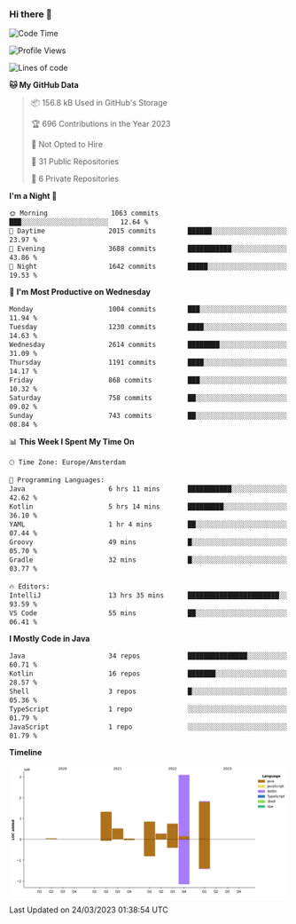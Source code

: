 ### Hi there 👋


<!--START_SECTION:waka-->
![Code Time](http://img.shields.io/badge/Code%20Time-3%2C097%20hrs%2058%20mins-blue)

![Profile Views](http://img.shields.io/badge/Profile%20Views-1-blue)

![Lines of code](https://img.shields.io/badge/From%20Hello%20World%20I%27ve%20Written-8.7%20million%20lines%20of%20code-blue)

**🐱 My GitHub Data** 

> 📦 156.8 kB Used in GitHub's Storage 
 > 
> 🏆 696 Contributions in the Year 2023
 > 
> 🚫 Not Opted to Hire
 > 
> 📜 31 Public Repositories 
 > 
> 🔑 6 Private Repositories 
 > 
**I'm a Night 🦉** 

```text
🌞 Morning                1063 commits        ███░░░░░░░░░░░░░░░░░░░░░░   12.64 % 
🌆 Daytime                2015 commits        ██████░░░░░░░░░░░░░░░░░░░   23.97 % 
🌃 Evening                3688 commits        ███████████░░░░░░░░░░░░░░   43.86 % 
🌙 Night                  1642 commits        █████░░░░░░░░░░░░░░░░░░░░   19.53 % 
```
📅 **I'm Most Productive on Wednesday** 

```text
Monday                   1004 commits        ███░░░░░░░░░░░░░░░░░░░░░░   11.94 % 
Tuesday                  1230 commits        ████░░░░░░░░░░░░░░░░░░░░░   14.63 % 
Wednesday                2614 commits        ████████░░░░░░░░░░░░░░░░░   31.09 % 
Thursday                 1191 commits        ████░░░░░░░░░░░░░░░░░░░░░   14.17 % 
Friday                   868 commits         ███░░░░░░░░░░░░░░░░░░░░░░   10.32 % 
Saturday                 758 commits         ██░░░░░░░░░░░░░░░░░░░░░░░   09.02 % 
Sunday                   743 commits         ██░░░░░░░░░░░░░░░░░░░░░░░   08.84 % 
```


📊 **This Week I Spent My Time On** 

```text
🕑︎ Time Zone: Europe/Amsterdam

💬 Programming Languages: 
Java                     6 hrs 11 mins       ███████████░░░░░░░░░░░░░░   42.62 % 
Kotlin                   5 hrs 14 mins       █████████░░░░░░░░░░░░░░░░   36.10 % 
YAML                     1 hr 4 mins         ██░░░░░░░░░░░░░░░░░░░░░░░   07.44 % 
Groovy                   49 mins             █░░░░░░░░░░░░░░░░░░░░░░░░   05.70 % 
Gradle                   32 mins             █░░░░░░░░░░░░░░░░░░░░░░░░   03.77 % 

🔥 Editors: 
IntelliJ                 13 hrs 35 mins      ███████████████████████░░   93.59 % 
VS Code                  55 mins             ██░░░░░░░░░░░░░░░░░░░░░░░   06.41 % 
```

**I Mostly Code in Java** 

```text
Java                     34 repos            ███████████████░░░░░░░░░░   60.71 % 
Kotlin                   16 repos            ███████░░░░░░░░░░░░░░░░░░   28.57 % 
Shell                    3 repos             █░░░░░░░░░░░░░░░░░░░░░░░░   05.36 % 
TypeScript               1 repo              ░░░░░░░░░░░░░░░░░░░░░░░░░   01.79 % 
JavaScript               1 repo              ░░░░░░░░░░░░░░░░░░░░░░░░░   01.79 % 
```



**Timeline**

![Lines of Code chart](https://raw.githubusercontent.com/powercasgamer/powercasgamer/master/assets/bar_graph.png)


 Last Updated on 24/03/2023 01:38:54 UTC
<!--END_SECTION:waka-->
